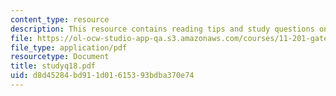 ```yaml
---
content_type: resource
description: This resource contains reading tips and study questions on session 18.
file: https://ol-ocw-studio-app-qa.s3.amazonaws.com/courses/11-201-gateway-planning-action-fall-2005/d8d45284bd911d01615393bdba370e74_studyq18.pdf
file_type: application/pdf
resourcetype: Document
title: studyq18.pdf
uid: d8d45284-bd91-1d01-6153-93bdba370e74
---
```

